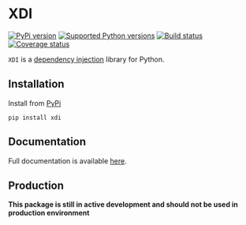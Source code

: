 # XDI


[![PyPi version][pypi-image]][pypi-link]
[![Supported Python versions][pyversions-image]][pyversions-link]
[![Build status][ci-image]][ci-link]
[![Coverage status][codecov-image]][codecov-link]


`XDI` is a [dependency injection](https://en.wikipedia.org/wiki/Dependency_injection) library for Python.


## Installation

Install from [PyPi](https://pypi.org/project/xdi/)

```
pip install xdi
```

## Documentation

Full documentation is available [here][docs-link].



## Production

__This package is still in active development and should not be used in production environment__




[docs-link]: https://pyxdi.github.io/xdi/
[pypi-image]: https://img.shields.io/pypi/v/xdi.svg?color=%233d85c6
[pypi-link]: https://pypi.python.org/pypi/xdi
[pyversions-image]: https://img.shields.io/pypi/pyversions/xdi.svg
[pyversions-link]: https://pypi.python.org/pypi/xdi
[ci-image]: https://github.com/pyxdi/xdi/actions/workflows/workflow.yaml/badge.svg?event=push&branch=master
[ci-link]: https://github.com/pyxdi/xdi/actions?query=workflow%3ACI%2FCD+event%3Apush+branch%3Amaster
[codecov-image]: https://codecov.io/gh/pyxdi/xdi/branch/master/graph/badge.svg
[codecov-link]: https://codecov.io/gh/pyxdi/xdi

